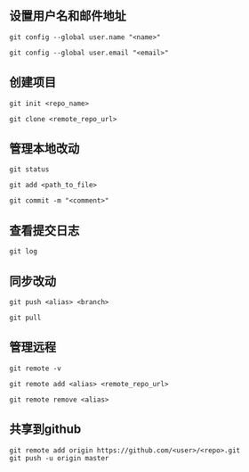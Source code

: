 ## 设置用户名和邮件地址

`git config --global user.name "<name>"`

`git config --global user.email "<email>"`

## 创建项目

`git init <repo_name>`

`git clone <remote_repo_url>`

## 管理本地改动

`git status`

`git add <path_to_file>`

`git commit -m "<comment>"`

## 查看提交日志

`git log`

## 同步改动

`git push <alias> <branch>`

`git pull`

## 管理远程

`git remote -v`

`git remote add <alias> <remote_repo_url>`

`git remote remove <alias>`

## 共享到github
```
git remote add origin https://github.com/<user>/<repo>.git
git push -u origin master
```
